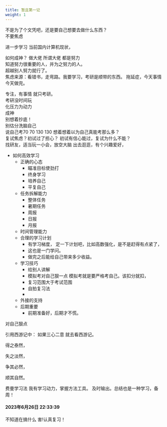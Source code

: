 ```yaml
---
title: 暂且第一记
weight: 1
---
```

不是为了个文凭吧，还是要自己想要去做什么东西？   
不要焦虑

进一步学习 
当前国内计算机现状，


如何成神？  做大佬 所谓大佬  都是努力   
知道努力很重要的人，并为之努力的人。  
超越别人努力就行了。  
焦虑来源：看错书，走弯路。我要学习，考研是顺带的东西。
拖延症，今天事情今天做完。  

专注，有事情 就只考研。  
考研没时间玩  
化压力为动力   
成神  
别想着抄底！  
别估分洗脑自己   
说自己考70 70 130 130 想着想着以为自己真能考那么多？  
复试焦虑？初试过了担心？ 初试有信心能过，复试为什么不能？   
找研友，适当玩一小会，放空大脑 出去逛逛，有个兴趣爱好，




- 如何高效学习
	- 正确的心态
		- 瞄准目标使劲打
		- 终身学习
		- 培养自己
		- 平复自己
	- 任务拆解能力
		- 整体任务
		- 暑期任务
		- 周报
		- 日报
		- 月报
	- 时间管理能力
	- 合理的学习计划
		- 有学习梯度，
		  定一下计划吧，比如高数强化，是不是赶得有点紧了，
		- 这也是一门学问。
		- 做完之后能给自己带来多少收益。
	- 学习技巧
		- 给别人讲解
		- 模拟考对自己狠一点 模拟考就是要严格考自己。该扣分就扣，
		- 复习范围大于考试范围
		- 自拍复习法
		- 
	- 外接的支持
	- 后期重要
		- 前期准备好，后期才不慌。
	
对自己狠点

引用西游记中：
如果三心二意 就去看西游记。
<p>得之泰然，</p>
<p>失之淡然，</p>
<p>争其必然，</p>
<p>顺其自然。</p>

费曼学习法
我有学习动力，掌握方法工具。
及时输出。总结也是一种学习，备周！


#### 2023年6月26日 22:33:39
不知道在搞什么 害!认真复习！
